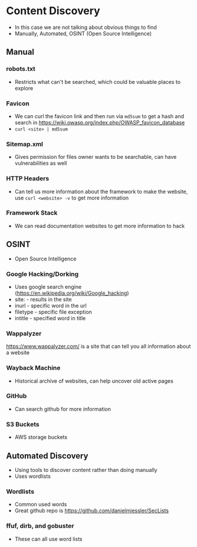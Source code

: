 # Content Discovery
* In this case we are not talking about obvious things to find
* Manually, Automated, OSINT (Open Source Intelligence)

## Manual 
### robots.txt
* Restricts what can't be searched, which could be valuable places to explore

### Favicon
* We can curl the favicon link and then run via `md5sum` to get a hash and search in https://wiki.owasp.org/index.php/OWASP_favicon_database
* `curl <site> | md5sum`

### Sitemap.xml
* Gives permission for files owner wants to be searchable, can have vulnerabilities as well

### HTTP Headers
* Can tell us more information about the framework to make the website, use `curl <website> -v` to get more information

### Framework Stack
* We can read documentation websites to get more information to hack

## OSINT
* Open Source Intelligence

### Google Hacking/Dorking
* Uses google search engine (https://en.wikipedia.org/wiki/Google_hacking)
* site: - results in the site
* inurl - specific word in the url
* filetype - specific file exception
* intitle - specified word in title

### Wappalyzer
https://www.wappalyzer.com/ is a site that can tell you all information about a website

### Wayback Machine
* Historical archive of websites, can help uncover old active pages

### GitHub
* Can search github for more information

### S3 Buckets
* AWS storage buckets

## Automated Discovery
* Using tools to discover content rather than doing manually
* Uses wordlists

### Wordlists
* Common used words
* Great github repo is https://github.com/danielmiessler/SecLists

### ffuf, dirb, and gobuster
* These can all use word lists




